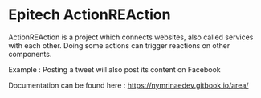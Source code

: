 # Epitech ActionREAction

ActionREAction is a project which connects websites, also called services with each other. Doing some actions can trigger reactions on other components.

Example : Posting a tweet will also post its content on Facebook

Documentation can be found here : https://nymrinaedev.gitbook.io/area/
